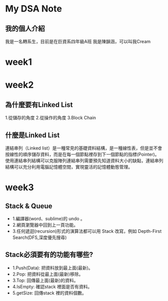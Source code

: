 # My DSA Note
## 我的個人介紹
我是一名轉系生，目前是在巨資系四年級A班
我是陳韻涵，可以叫我Cream

# week1
## 

# week2
## 為什麼要有Linked List
1.從儲存的角度
2.從操作的角度
3.Block Chain
## 什麼是Linked List
連結串列（Linked list）是一種常見的基礎資料結構，是一種線性表，但是並不會按線性的順序儲存資料，而是在每一個節點裡存到下一個節點的指標(Pointer)。使用連結串列結構可以克服陣列連結串列需要預先知道資料大小的缺點，連結串列結構可以充分利用電腦記憶體空間，實現靈活的記憶體動態管理。

# week3
## Stack & Queue
- 1.編譯器(word、sublime)的 undo 。
- 2.網頁瀏覽器中回到上一頁功能。
- 3.任何遞迴(recursion)形式的演算法都可以用 Stack 改寫，例如 Depth-First Search(DFS,深度優先搜尋)
## Stack必須要有的功能有哪些?
 - 1.Push(Data): 把資料放到最上面(最新)。
 - 2.Pop: 把資料從最上面(最新)移除。
 - 3.Top: 回傳最上面(最新)的資料。
 - 4.IsEmpty: 確認stack 裡面是否有資料。
 - 5.getSize: 回傳stack 裡的資料個數。
